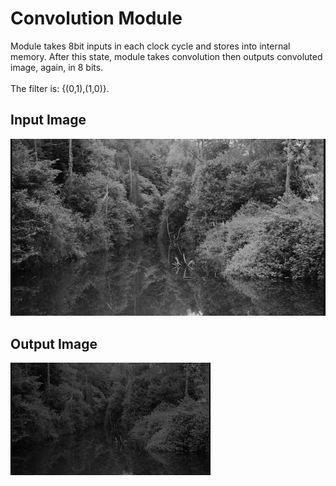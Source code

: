 <h1> Convolution Module </h1>
Module takes 8bit inputs in each clock cycle and stores into internal memory. After this state, module takes convolution then outputs convoluted image, again, in 8 bits. <br> <br>
The filter is: {(0,1),(1,0)}.


## Input Image

<img src="/input_image_8bit.jpg" >

## Output Image

<img src="/output_cikis.jpg">


